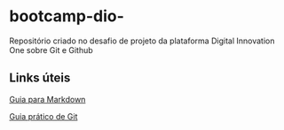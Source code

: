 # bootcamp-dio-
Repositório criado no desafio de projeto da plataforma Digital Innovation One sobre Git e Github

## Links úteis
[Guia para Markdown](https://www.markdownguide.org/basic-syntax/)


[Guia prático de Git](https://rogerdudler.github.io/git-guide/index.pt_BR.html)
